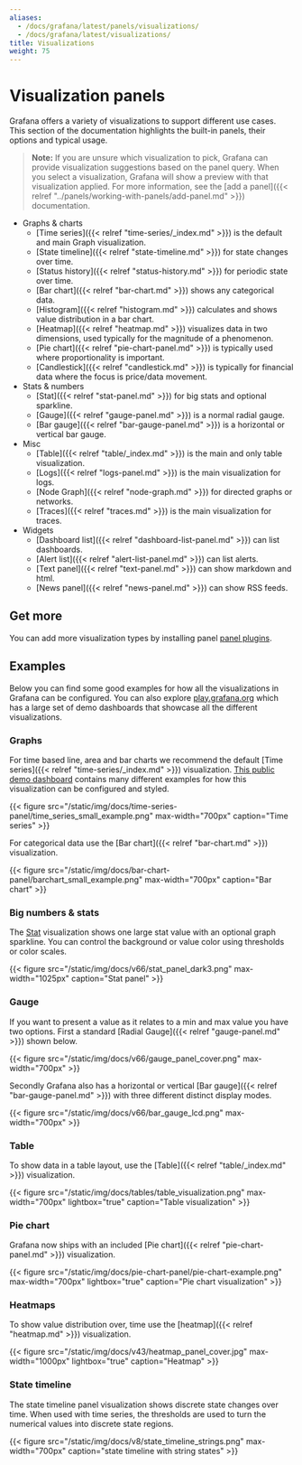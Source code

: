 ```yaml
---
aliases:
  - /docs/grafana/latest/panels/visualizations/
  - /docs/grafana/latest/visualizations/
title: Visualizations
weight: 75
---
```


# Visualization panels

Grafana offers a variety of visualizations to support different use cases. This section of the documentation highlights the built-in panels, their options and typical usage.

> **Note:** If you are unsure which visualization to pick, Grafana can provide visualization suggestions based on the panel query. When you select a visualization, Grafana will show a preview with that visualization applied. For more information, see the [add a panel]({{< relref "../panels/working-with-panels/add-panel.md" >}}) documentation.

- Graphs & charts
  - [Time series]({{< relref "time-series/_index.md" >}}) is the default and main Graph visualization.
  - [State timeline]({{< relref "state-timeline.md" >}}) for state changes over time.
  - [Status history]({{< relref "status-history.md" >}}) for periodic state over time.
  - [Bar chart]({{< relref "bar-chart.md" >}}) shows any categorical data.
  - [Histogram]({{< relref "histogram.md" >}}) calculates and shows value distribution in a bar chart.
  - [Heatmap]({{< relref "heatmap.md" >}}) visualizes data in two dimensions, used typically for the magnitude of a phenomenon.
  - [Pie chart]({{< relref "pie-chart-panel.md" >}}) is typically used where proportionality is important.
  - [Candlestick]({{< relref "candlestick.md" >}}) is typically for financial data where the focus is price/data movement.
- Stats & numbers
  - [Stat]({{< relref "stat-panel.md" >}}) for big stats and optional sparkline.
  - [Gauge]({{< relref "gauge-panel.md" >}}) is a normal radial gauge.
  - [Bar gauge]({{< relref "bar-gauge-panel.md" >}}) is a horizontal or vertical bar gauge.
- Misc
  - [Table]({{< relref "table/_index.md" >}}) is the main and only table visualization.
  - [Logs]({{< relref "logs-panel.md" >}}) is the main visualization for logs.
  - [Node Graph]({{< relref "node-graph.md" >}}) for directed graphs or networks.
  - [Traces]({{< relref "traces.md" >}}) is the main visualization for traces.
- Widgets
  - [Dashboard list]({{< relref "dashboard-list-panel.md" >}}) can list dashboards.
  - [Alert list]({{< relref "alert-list-panel.md" >}}) can list alerts.
  - [Text panel]({{< relref "text-panel.md" >}}) can show markdown and html.
  - [News panel]({{< relref "news-panel.md" >}}) can show RSS feeds.

## Get more

You can add more visualization types by installing panel [panel plugins](https://grafana.com/grafana/plugins/?type=panel).

## Examples

Below you can find some good examples for how all the visualizations in Grafana can be configured. You can also explore [play.grafana.org](https://play.grafana.org) which has a large set of demo dashboards that showcase all the different visualizations.

### Graphs

For time based line, area and bar charts we recommend the default [Time series]({{< relref "time-series/_index.md" >}}) visualization. [This public demo dashboard](https://play.grafana.org/d/000000016/1-time-series-graphs?orgId=1) contains many different examples for how this visualization can be configured and styled.

{{< figure src="/static/img/docs/time-series-panel/time_series_small_example.png" max-width="700px" caption="Time series" >}}

For categorical data use the [Bar chart]({{< relref "bar-chart.md" >}}) visualization.

{{< figure src="/static/img/docs/bar-chart-panel/barchart_small_example.png" max-width="700px" caption="Bar chart" >}}

### Big numbers & stats

The [Stat](stat-panel/) visualization shows one large stat value with an optional graph sparkline. You can control the background or value color using thresholds or color scales.

{{< figure src="/static/img/docs/v66/stat_panel_dark3.png" max-width="1025px" caption="Stat panel" >}}

### Gauge

If you want to present a value as it relates to a min and max value you have two options. First a standard [Radial Gauge]({{< relref "gauge-panel.md" >}}) shown below.

{{< figure src="/static/img/docs/v66/gauge_panel_cover.png" max-width="700px" >}}

Secondly Grafana also has a horizontal or vertical [Bar gauge]({{< relref "bar-gauge-panel.md" >}}) with three different distinct display modes.

{{< figure src="/static/img/docs/v66/bar_gauge_lcd.png" max-width="700px" >}}

### Table

To show data in a table layout, use the [Table]({{< relref "table/_index.md" >}}) visualization.

{{< figure src="/static/img/docs/tables/table_visualization.png" max-width="700px" lightbox="true" caption="Table visualization" >}}

### Pie chart

Grafana now ships with an included [Pie chart]({{< relref "pie-chart-panel.md" >}}) visualization.

{{< figure src="/static/img/docs/pie-chart-panel/pie-chart-example.png" max-width="700px" lightbox="true" caption="Pie chart visualization" >}}

### Heatmaps

To show value distribution over, time use the [heatmap]({{< relref "heatmap.md" >}}) visualization.

{{< figure src="/static/img/docs/v43/heatmap_panel_cover.jpg" max-width="1000px" lightbox="true" caption="Heatmap" >}}

### State timeline

The state timeline panel visualization shows discrete state changes over time. When used with time series, the thresholds are used to turn the numerical values into discrete state regions.

{{< figure src="/static/img/docs/v8/state_timeline_strings.png" max-width="700px" caption="state timeline with string states" >}}
